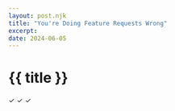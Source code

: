 ```yaml
---
layout: post.njk
title: "You're Doing Feature Requests Wrong"
excerpt: 
date: 2024-06-05
---
```

# {{ title }}

&check;&nbsp;&check;&nbsp;&check;